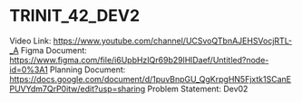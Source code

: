 # TRINIT_42_DEV2

Video Link: https://www.youtube.com/channel/UCSvoQTbnAJEHSVocjRTL-_A
Figma Document: https://www.figma.com/file/i6UpbHzIQr69b29lHlDaef/Untitled?node-id=0%3A1
Planning Document: https://docs.google.com/document/d/1puvBnpGU_QgKrpgHN5Fjxtk1SCanEPUVYdm7QrP0itw/edit?usp=sharing
Problem Statement: Dev02
